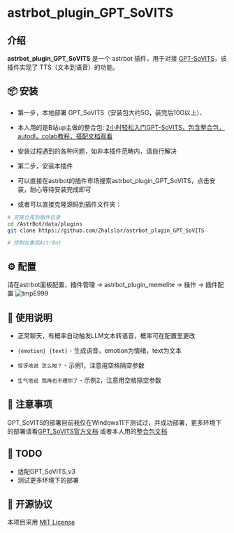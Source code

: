# astrbot_plugin_GPT_SoVITS

## 介绍

**astrbot_plugin_GPT_SoVITS** 是一个 astrbot 插件，用于对接 [GPT-SoVITS](https://github.com/RVC-Boss/GPT-SoVITS)，该插件实现了 TTS（文本到语音）的功能。


## 📦 安装

- 第一步，本地部署 GPT_SoVITS（安装包大约5G，装完后10G以上）、
- 本人用的是B站up主做的整合包: [2小时轻松入门GPT-SoVITS，包含整合包，autodl，colab教程，搭配文档观看](https://www.bilibili.com/video/BV1GJ4m1e7x2/?share_source=copy_web&vd_source=b3e26d110d9269b5607f8a2e9ffb7345)
- 安装过程遇到的各种问题，如非本插件范畴内，请自行解决

- 第二步，安装本插件
- 可以直接在astrbot的插件市场搜索astrbot_plugin_GPT_SoVITS，点击安装，耐心等待安装完成即可  

- 或者可以直接克隆源码到插件文件夹：
```bash
# 克隆仓库到插件目录
cd /AstrBot/data/plugins
git clone https://github.com/Zhalslar/astrbot_plugin_GPT_SoVITS 

# 控制台重启AstrBot
```




## ⚙️ 配置
 
请在astrbot面板配置，插件管理 -> astrbot_plugin_memelite -> 操作 -> 插件配置
![tmpE999](https://github.com/user-attachments/assets/2f101895-a28f-45d7-8707-84f46ea3d990)


## 🐔 使用说明
- 正常聊天，有概率自动触发LLM文本转语音，概率可在配置里更改

- `{emotion} {text}` - 生成语音，emotion为情绪，text为文本
- `惊讶地说 怎么啦？` - 示例1，注意用空格隔空参数
- `生气地说 我再也不理你了` - 示例2，注意用空格隔空参数

## 📌 注意事项
GPT_SoVITS的部署目前我仅在Windows11下测试过，并成功部署，更多环境下的部署请看[GPT_SoVITS官方文档](https://github.com/RVC-Boss/GPT-SoVITS/blob/main/docs/cn/README.md)
或者本人用的[整合包文档](https://www.yuque.com/xter/zibxlp/nqi871glgxfy717e#)


## 📌 TODO
- 适配GPT_SoVITS_v3
- 测试更多环境下的部署

## 📜 开源协议
本项目采用 [MIT License](LICENSE)


